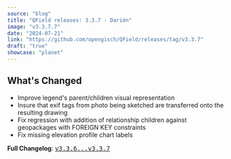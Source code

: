```yaml
---
source: "blog"
title: "QField releases: 3.3.7 - Darién"
image: "v3.3.7.7"
date: "2024-07-21"
link: "https://github.com/opengisch/QField/releases/tag/v3.3.7"
draft: "true"
showcase: "planet"
---
```


<h2>What's Changed</h2>
<ul>
<li>Improve legend's parent/children visual representation</li>
<li>Insure that exif tags from photo being sketched are transferred onto the resulting drawing</li>
<li>Fix regression with addition of relationship children against geopackages with FOREIGN KEY constraints</li>
<li>Fix missing elevation profile chart labels</li>
</ul>
<p><strong>Full Changelog</strong>: <a class="commit-link" href="https://github.com/opengisch/QField/compare/v3.3.6...v3.3.7"><tt>v3.3.6...v3.3.7</tt></a></p>
